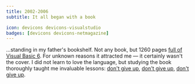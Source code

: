 ```yaml
---
title: 2002-2006
subtitle: It all began with a book

icon: devicons devicons-visualstudio
badges: [devicons devicons-netmagazine]
---
```


...standing in my father's bookshelf. Not any book, but 1260 pages [full of Visual Basic 6][vb6kompendium]. For unknown reasons it attracted me — it certainly wasn't the cover.
I did not learn to love the language, but studying the book thoroughly taught me invaluable lessons: [don't give up][equals], [don't give up][syntaxerror], [don't give up][trigonometry].

<!-- TODO write about programs you created -->
<!-- TODO write about .net -->
<!-- TODO write about self-teaching, undoing, discipline -->

[vb6kompendium]: https://www.google.com/search?q=Visual+Basic+6+Kompendium&tbm=isch
[equals]: https://www.google.com/#q=why+on+earth+does+visual+basic+use+the+same+sign+for+checking+equality+and+assigning+values
[syntaxerror]: https://www.google.com/#q=what+is+a+syntax+error
[trigonometry]: https://www.google.com/#q=i+am+only+13+years+old.+i+want+to+understand+trigonometry
